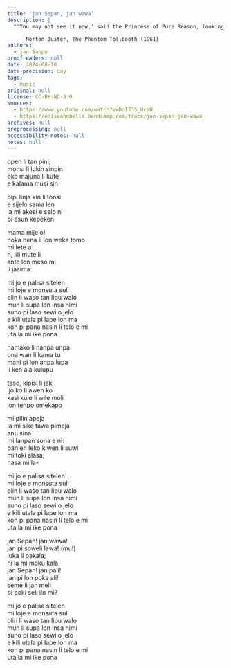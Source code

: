 ```yaml
---
title: 'jan Sepan, jan wawa'
description: |
  "'You may not see it now,' said the Princess of Pure Reason, looking knowingly at Milo's puzzled face, 'but whatever we learn has a purpose and whatever we do affects everything and everyone else, if even in the tiniest way. Why, when a housefly flaps his wings, a breeze goes round the world; when a speck of dust falls to the ground, the entire planet weighs a little more; and when you stamp your foot, the earth moves slightly off course. Whenever you laugh, gladness spreads like the ripples in a pond; and whenever you're sad, no one anywhere can be really happy. And it's much the same thing with knowledge, for whenever you learn something new, the whole world becomes that much richer.'"

      Norton Juster, The Phantom Tollbooth (1961)
authors:
  - jan Sanpe
proofreaders: null
date: 2024-08-10
date-precision: day
tags:
  - music
original: null
license: CC-BY-NC-3.0
sources:
  - https://www.youtube.com/watch?v=DoIJ3S_UcaU
  - https://noiseandbells.bandcamp.com/track/jan-sepan-jan-wawa
archives: null
preprocessing: null
accessibility-notes: null
notes: null
---
```


open li tan pini;  
monsi li lukin sinpin  
oko majuna li kute  
e kalama musi sin

pipi linja kin li tonsi  
e sijelo sama len  
la mi akesi e selo ni  
pi esun kepeken

mama mije o!  
noka nena li lon weka tomo  
mi lete a  
n, lili mute li  
ante lon meso mi  
li jasima:

mi jo e palisa sitelen  
mi loje e monsuta suli  
olin li waso tan lipu walo  
mun li supa lon insa nimi  
suno pi laso sewi o jelo  
e kili utala pi lape lon ma  
kon pi pana nasin li telo e mi  
uta la mi ike pona

namako li nanpa unpa  
ona wan li kama tu  
mani pi lon anpa lupa  
li ken ala kulupu

taso, kipisi li jaki  
ijo ko li awen ko  
kasi kule li wile moli  
lon tenpo omekapo

mi pilin apeja  
la mi sike tawa pimeja  
anu sina  
mi lanpan sona e ni:  
pan en leko kiwen li suwi  
mi toki alasa;  
nasa mi la-

mi jo e palisa sitelen  
mi loje e monsuta suli  
olin li waso tan lipu walo  
mun li supa lon insa nimi  
suno pi laso sewi o jelo  
e kili utala pi lape lon ma  
kon pi pana nasin li telo e mi  
uta la mi ike pona

jan Sepan! jan wawa!  
jan pi soweli lawa! (mu!)  
luka li pakala;  
ni la mi moku kala  
jan Sepan! jan pali!  
jan pi lon poka ali!  
seme li jan meli  
pi poki seli ilo mi?

mi jo e palisa sitelen  
mi loje e monsuta suli  
olin li waso tan lipu walo  
mun li supa lon insa nimi  
suno pi laso sewi o jelo  
e kili utala pi lape lon ma  
kon pi pana nasin li telo e mi  
uta la mi ike pona
